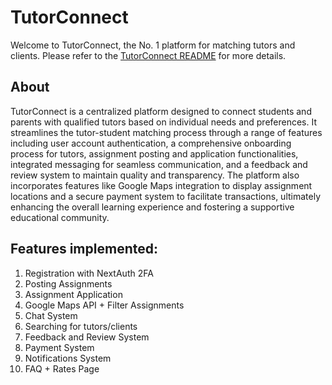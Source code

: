 # TutorConnect
Welcome to TutorConnect, the No. 1 platform for matching tutors and clients.
Please refer to the [TutorConnect README](https://docs.google.com/document/d/1rj6MWFLKFyx1OSHklbfvJHT1SNxgvtb6uzkBuf5D2Jo/edit?usp=sharing) for more details. 

## About
TutorConnect is a centralized platform designed to connect students and parents with qualified tutors based on individual needs and preferences. It streamlines the tutor-student matching process through a range of features including user account authentication, a comprehensive onboarding process for tutors, assignment posting and application functionalities, integrated messaging for seamless communication, and a feedback and review system to maintain quality and transparency. The platform also incorporates features like Google Maps integration to display assignment locations and a secure payment system to facilitate transactions, ultimately enhancing the overall learning experience and fostering a supportive educational community.

## Features implemented:
1. Registration with NextAuth 2FA
2. Posting Assignments
3. Assignment Application
4. Google Maps API + Filter Assignments
5. Chat System
6. Searching for tutors/clients
7. Feedback and Review System
8. Payment System
9. Notifications System
10. FAQ + Rates Page
